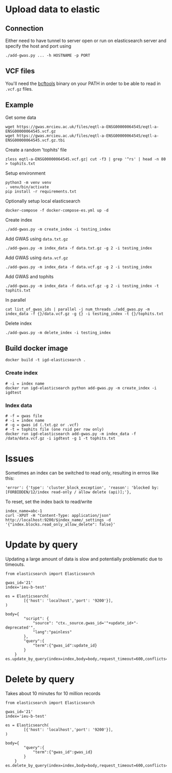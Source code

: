 # Upload data to elastic


## Connection

Either need to have tunnel to server open or run on elasticsearch server and specify the host and port using

```
./add-gwas.py ... -h HOSTNAME -p PORT
```

## VCF files

You'll need the [bcftools](https://samtools.github.io/bcftools/) binary on your PATH in order to be able to read in `.vcf.gz` files.

## Example

Get some data

```
wget https://gwas.mrcieu.ac.uk/files/eqtl-a-ENSG00000064545/eqtl-a-ENSG00000064545.vcf.gz
wget https://gwas.mrcieu.ac.uk/files/eqtl-a-ENSG00000064545/eqtl-a-ENSG00000064545.vcf.gz.tbi
```

Create a random 'tophits' file

```
zless eqtl-a-ENSG00000064545.vcf.gz| cut -f3 | grep '^rs' | head -n 80 > tophits.txt
```

Setup environment

```
python3 -m venv venv
. venv/bin/activate
pip install -r requirements.txt
```

Optionally setup local elasticsearch

```
docker-compose -f docker-compose-es.yml up -d
```

Create index

```
./add-gwas.py -m create_index -i testing_index
```

Add GWAS using `data.txt.gz`

```
./add-gwas.py -m index_data -f data.txt.gz -g 2 -i testing_index
```

Add GWAS using `data.vcf.gz`

```
./add-gwas.py -m index_data -f data.vcf.gz -g 2 -i testing_index
```

Add GWAS and tophits

```
./add-gwas.py -m index_data -f data.vcf.gz -g 2 -i testing_index -t tophits.txt
```

In parallel

```
cat list_of_gwas_ids | parallel -j num_threads ./add_gwas.py -m index_data -f {}/data.vcf.gz -g {} -i testing_index -t {}/tophits.txt
```


Delete index

```
./add-gwas.py -m delete_index -i testing_index
```


## Build docker image

```
docker build -t igd-elasticsearch .
```


### Create index
```
# -i = index name
docker run igd-elasticsearch python add-gwas.py -m create_index -i igdtest
```

### Index data

```
# -f = gwas file
# -i = index name
# -g = gwas id (.txt.gz or .vcf)
# -t = tophits file (one rsid per row only)
docker run igd-elasticsearch add-gwas.py -m index_data -f /data/data.vcf.gz -i igdtest -g 1 -t tophits.txt
```

# Issues

Sometimes an index can be switched to read only, resulting in errros like this:

```
'error': {'type': 'cluster_block_exception', 'reason': 'blocked by: [FORBIDDEN/12/index read-only / allow delete (api)];'},
```

To reset, set the index back to read/write

```
index_name=abc-1
curl -XPUT -H "Content-Type: application/json" http://localhost:9200/$index_name/_settings -d '{"index.blocks.read_only_allow_delete": false}'
```

# Update by query

Updating a large amount of data is slow and potentially problematic due to timeouts.

```
from elasticsearch import Elasticsearch

gwas_id='21'
index='ieu-b-test'

es = Elasticsearch(
        [{'host': 'localhost','port': '9200'}],
)

body={
        "script": {
            "source": "ctx._source.gwas_id='"+update_id+"-deprecated'",
            "lang":"painless"
        },
        "query":{
            "term":{"gwas_id":update_id}
        }
    }
es.update_by_query(index=index,body=body,request_timeout=600,conflicts='abort',slices='auto',wait_for_completion=False)
```

# Delete by query

Takes about 10 minutes for 10 million records

```
from elasticsearch import Elasticsearch

gwas_id='21'
index='ieu-b-test'

es = Elasticsearch(
        [{'host': 'localhost','port': '9200'}],
)

body={
        "query":{
            "term":{"gwas_id":gwas_id}
        }
    }
es.delete_by_query(index=index,body=body,request_timeout=600,conflicts='abort',slices='auto',wait_for_completion=False)
```
